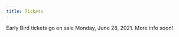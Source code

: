 ```yaml
---
title: Tickets
---
```

Early Bird tickets go on sale <span class="highlight warning">Monday, June 28, 2021</span>. More info soon!